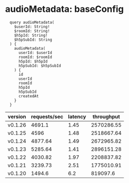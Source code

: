 # audioMetadata: baseConfig

```gql
  query audioMetadata(
    $userId: String!
    $roomId: String!
    $h5pId: String!
    $h5pSubId: String
  ) {
    audioMetadata(
      userId: $userId
      roomId: $roomId
      h5pId: $h5pId
      h5pSubId: $h5pSubId
    ) {
      id
      userId
      roomId
      h5pId
      h5pSubId
      createdAt
    }
  }
```

| version | requests/sec | latency | throughput |
| ------- | ------------ | ------- | ---------- |
| v0.1.26 | 4691.1       | 1.45    | 2570286.55 |
| v0.1.25 | 4596         | 1.48    | 2518667.64 |
| v0.1.24 | 4877.64      | 1.49    | 2672965.82 |
| v0.1.23 | 5285.64      | 1.41    | 2896151.28 |
| v0.1.22 | 4030.82      | 1.97    | 2208837.82 |
| v0.1.21 | 3239.73      | 2.51    | 1775010.91 |
| v0.1.20 | 1494.6       | 6.2     | 819097.6   |